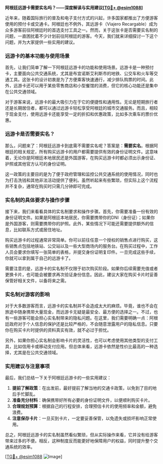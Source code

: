 **阿根廷远游卡需要实名吗？——深度解读与实用建议[[TG💪+ @esim1088](https://t.me/s/esim1088)]**

近年来，随着国际旅行的普及和电子支付方式的兴起，许多国家都推出了方便游客使用的预付卡或交通卡。阿根廷也不例外，其远游卡（Viajero Recargable）成为众多游客前往阿根廷时的首选支付工具之一。然而，关于这张卡是否需要实名制的问题，一直困扰着不少计划前往阿根廷的游客。今天，我们就来详细探讨一下这个问题，并为大家提供一些实用的建议。

### 远游卡的基本功能与使用场景

首先，让我们简单了解一下阿根廷远游卡的功能和使用场景。远游卡是一种预付卡，主要面向公共交通系统，尤其是布宜诺斯艾利斯市的地铁、公交车和火车等交通工具。这张卡的设计初衷是为了方便乘客快速通行，减少排队购票的时间。此外，远游卡还可以用于某些零售商店和小型餐馆的消费，但它的核心功能还是集中在公共交通领域。

对于游客来说，远游卡的最大吸引力在于它的便捷性和通用性。无论是短期旅行者还是长期居住者，都可以通过远游卡轻松享受阿根廷的城市交通服务。而且，相较于现金支付，使用远游卡还能享受一定的折扣和优惠政策，比如多次乘车的票价优惠。

### 远游卡是否需要实名？

那么，问题来了：阿根廷远游卡到底需不需要实名呢？答案是：**需要实名**。根据阿根廷的相关规定，所有购买远游卡的用户都需要提供有效的身份证明文件。这意味着，无论你是阿根廷本地居民还是外国游客，在购买远游卡时都必须出示身份证、护照或其他官方认可的身份证明。

这一政策的主要目的是为了便于政府管理和监控公共交通系统的使用情况，同时也为打击洗钱和其他非法活动提供了便利。虽然听起来有些繁琐，但实际上这个流程并不复杂，通常在购买时只需几分钟即可完成。

### 实名制的具体要求与操作步骤

接下来，我们来看看具体的实名制要求和操作步骤。首先，你需要准备一份有效的身份证明文件。如果是阿根廷本地居民，你需要携带你的DNI（身份证）；如果你是外国游客，则需要携带你的护照。此外，某些情况下可能还需要提供额外的信息，比如联系方式或居住地址。

购买远游卡的过程通常非常简单。你可以前往任意一个授权的销售点进行购买，这些销售点包括地铁站、公交站以及一些大型商场内的服务台。在购买过程中，工作人员会要求你填写一张简单的表格，并提交身份证明复印件。一旦完成这些手续，你就可以拿到属于自己的远游卡了。

需要注意的是，远游卡的实名制不仅限于初次购买阶段。如果你后续需要充值或者更换卡片，也可能会被要求再次验证身份信息。因此，建议大家在购买卡片时妥善保管好相关文件，以备将来之需。

### 实名制对游客的影响

对于大多数游客而言，远游卡的实名制并不会造成太大的麻烦。毕竟，谁也不会在旅途中随身携带大量现金，而远游卡无疑是最安全、最方便的选择之一。不过，也有一些游客可能会担心实名制带来的隐私问题。在这里，我们需要明确一点：阿根廷政府对于个人信息的保护还是比较严格的，不会随意泄露用户的隐私信息。只要你在购买卡片时提供的资料真实有效，就不必过于担忧。

另外，如果你担心实名制会影响卡片的灵活性，也可以考虑使用其他类型的支付工具，比如信用卡或移动支付应用。但总体来看，远游卡依然是性价比最高的一种选择，尤其是在公共交通领域。

### 实用建议与注意事项

最后，我们总结一下关于阿根廷远游卡的一些实用建议：

1. **提前了解政策**：在出发前，最好提前了解当地的交通卡政策，以免到了目的地后手忙脚乱。
2. **准备充分材料**：确保携带好所有必要的身份证明文件，以便顺利购买卡片。
3. **合理规划预算**：根据自己的行程安排，合理预估卡片的使用频率和金额，避免浪费。
4. **注意保存卡片**：一旦买到卡片，一定要妥善保管，以免遗失或损坏影响正常使用。

总之，阿根廷远游卡的实名制虽然看似繁琐，但从实际操作来看，它并没有给游客带来过多的不便。相反，这种制度反而能更好地保障用户的权益，同时提升整个交通系统的效率。

[[TG💪+ @esim1088](https://t.me/s/esim1088) ![Image](https://i.postimg.cc/4NQfJmqS/Snipaste-2025-05-13-00-14-12.png)]